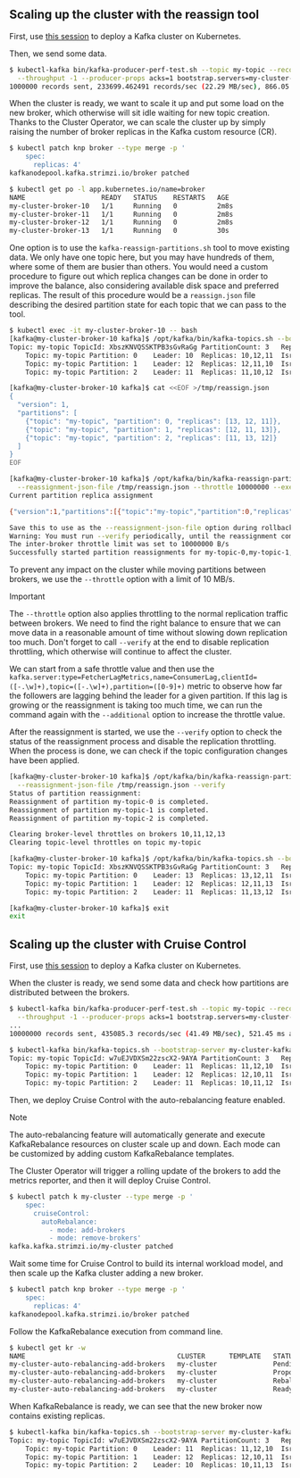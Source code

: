 ## Scaling up the cluster with the reassign tool

First, use [this session](/sessions/001) to deploy a Kafka cluster on Kubernetes.

Then, we send some data.

```sh
$ kubectl-kafka bin/kafka-producer-perf-test.sh --topic my-topic --record-size 100 --num-records 1000000 \
  --throughput -1 --producer-props acks=1 bootstrap.servers=my-cluster-kafka-bootstrap:9092
1000000 records sent, 233699.462491 records/sec (22.29 MB/sec), 866.05 ms avg latency, 1652.00 ms max latency, 827 ms 50th, 1500 ms 95th, 1595 ms 99th, 1614 ms 99.9th.  
```

When the cluster is ready, we want to scale it up and put some load on the new broker, which otherwise will sit idle waiting for new topic creation.
Thanks to the Cluster Operator, we can scale the cluster up by simply raising the number of broker replicas in the Kafka custom resource (CR).

```sh
$ kubectl patch knp broker --type merge -p '
    spec:
      replicas: 4'
kafkanodepool.kafka.strimzi.io/broker patched

$ kubectl get po -l app.kubernetes.io/name=broker
NAME                   READY   STATUS    RESTARTS   AGE
my-cluster-broker-10   1/1     Running   0          2m8s
my-cluster-broker-11   1/1     Running   0          2m8s
my-cluster-broker-12   1/1     Running   0          2m8s
my-cluster-broker-13   1/1     Running   0          30s
```

One option is to use the `kafka-reassign-partitions.sh` tool to move existing data.
We only have one topic here, but you may have hundreds of them, where some of them are busier than others.
You would need a custom procedure to figure out which replica changes can be done in order to improve the balance, also considering available disk space and preferred replicas.
The result of this procedure would be a `reassign.json` file describing the desired partition state for each topic that we can pass to the tool.

```sh
$ kubectl exec -it my-cluster-broker-10 -- bash
[kafka@my-cluster-broker-10 kafka]$ /opt/kafka/bin/kafka-topics.sh --bootstrap-server my-cluster-kafka-bootstrap:9092 --topic my-topic --describe
Topic: my-topic	TopicId: XbszKNVQSSKTPB3sGvRaGg	PartitionCount: 3	ReplicationFactor: 3	Configs: min.insync.replicas=2,message.format.version=3.0-IV1
	Topic: my-topic	Partition: 0	Leader: 10	Replicas: 10,12,11	Isr: 10,12,11
	Topic: my-topic	Partition: 1	Leader: 12	Replicas: 12,11,10	Isr: 12,11,10
	Topic: my-topic	Partition: 2	Leader: 11	Replicas: 11,10,12	Isr: 11,10,12

[kafka@my-cluster-broker-10 kafka]$ cat <<EOF >/tmp/reassign.json
{
  "version": 1,
  "partitions": [
    {"topic": "my-topic", "partition": 0, "replicas": [13, 12, 11]},
    {"topic": "my-topic", "partition": 1, "replicas": [12, 11, 13]},
    {"topic": "my-topic", "partition": 2, "replicas": [11, 13, 12]}
  ]
}
EOF

[kafka@my-cluster-broker-10 kafka]$ /opt/kafka/bin/kafka-reassign-partitions.sh --bootstrap-server my-cluster-kafka-bootstrap:9092 \
  --reassignment-json-file /tmp/reassign.json --throttle 10000000 --execute
Current partition replica assignment

{"version":1,"partitions":[{"topic":"my-topic","partition":0,"replicas":[10,12,11],"log_dirs":["any","any","any"]},{"topic":"my-topic","partition":1,"replicas":[12,11,10],"log_dirs":["any","any","any"]},{"topic":"my-topic","partition":2,"replicas":[11,10,12],"log_dirs":["any","any","any"]}]}

Save this to use as the --reassignment-json-file option during rollback
Warning: You must run --verify periodically, until the reassignment completes, to ensure the throttle is removed.
The inter-broker throttle limit was set to 10000000 B/s
Successfully started partition reassignments for my-topic-0,my-topic-1,my-topic-2
```

To prevent any impact on the cluster while moving partitions between brokers, we use the `--throttle` option with a limit of 10 MB/s.

> [!IMPORTANT]  
> The `--throttle` option also applies throttling to the normal replication traffic between brokers.
> We need to find the right balance to ensure that we can move data in a reasonable amount of time without slowing down replication too much.
> Don't forget to call `--verify` at the end to disable replication throttling, which otherwise will continue to affect the cluster.

We can start from a safe throttle value and then use the `kafka.server:type=FetcherLagMetrics,name=ConsumerLag,clientId=([-.\w]+),topic=([-.\w]+),partition=([0-9]+)` metric to observe how far the followers are lagging behind the leader for a given partition. 
If this lag is growing or the reassignment is taking too much time, we can run the command again with the `--additional` option to increase the throttle value.

After the reassignment is started, we use the `--verify` option to check the status of the reassignment process and disable the replication throttling.
When the process is done, we can check if the topic configuration changes have been applied.

```sh
[kafka@my-cluster-broker-10 kafka]$ /opt/kafka/bin/kafka-reassign-partitions.sh --bootstrap-server my-cluster-kafka-bootstrap:9092 \
  --reassignment-json-file /tmp/reassign.json --verify
Status of partition reassignment:
Reassignment of partition my-topic-0 is completed.
Reassignment of partition my-topic-1 is completed.
Reassignment of partition my-topic-2 is completed.

Clearing broker-level throttles on brokers 10,11,12,13
Clearing topic-level throttles on topic my-topic

[kafka@my-cluster-broker-10 kafka]$ /opt/kafka/bin/kafka-topics.sh --bootstrap-server my-cluster-kafka-bootstrap:9092 --topic my-topic --describe
Topic: my-topic	TopicId: XbszKNVQSSKTPB3sGvRaGg	PartitionCount: 3	ReplicationFactor: 3	Configs: min.insync.replicas=2,message.format.version=3.0-IV1
	Topic: my-topic	Partition: 0	Leader: 13	Replicas: 13,12,11	Isr: 12,11,13
	Topic: my-topic	Partition: 1	Leader: 12	Replicas: 12,11,13	Isr: 12,11,13
	Topic: my-topic	Partition: 2	Leader: 11	Replicas: 11,13,12	Isr: 11,12,13

[kafka@my-cluster-broker-10 kafka]$ exit
exit
```

## Scaling up the cluster with Cruise Control

First, use [this session](/sessions/001) to deploy a Kafka cluster on Kubernetes.

When the cluster is ready, we send some data and check how partitions are distributed between the brokers.

```sh
$ kubectl-kafka bin/kafka-producer-perf-test.sh --topic my-topic --record-size 100 --num-records 10000000 \
  --throughput -1 --producer-props acks=1 bootstrap.servers=my-cluster-kafka-bootstrap:9092
...
10000000 records sent, 435085.3 records/sec (41.49 MB/sec), 521.45 ms avg latency, 9808.00 ms max latency, 258 ms 50th, 1399 ms 95th, 9636 ms 99th, 9781 ms 99.9th.

$ kubectl-kafka bin/kafka-topics.sh --bootstrap-server my-cluster-kafka-bootstrap:9092 --describe --topic my-topic
Topic: my-topic	TopicId: w7uEJVDXSm22zscX2-9AYA	PartitionCount: 3	ReplicationFactor: 3	Configs: min.insync.replicas=2,retention.bytes=1073741824
	Topic: my-topic	Partition: 0	Leader: 11	Replicas: 11,12,10	Isr: 11,12,10	Elr: 	LastKnownElr: 
	Topic: my-topic	Partition: 1	Leader: 12	Replicas: 12,10,11	Isr: 12,11,10	Elr: 	LastKnownElr: 
	Topic: my-topic	Partition: 2	Leader: 11	Replicas: 10,11,12	Isr: 11,12,10	Elr: 	LastKnownElr: 
```

Then, we deploy Cruise Control with the auto-rebalancing feature enabled.

> [!NOTE]  
> The auto-rebalancing feature will automatically generate and execute KafkaRebalance resources on cluster scale up and down.
> Each mode can be customized by adding custom KafkaRebalance templates.

The Cluster Operator will trigger a rolling update of the brokers to add the metrics reporter, and then it will deploy Cruise Control.

```sh
$ kubectl patch k my-cluster --type merge -p '
    spec:
      cruiseControl: 
        autoRebalance:
          - mode: add-brokers
          - mode: remove-brokers'
kafka.kafka.strimzi.io/my-cluster patched
```

Wait some time for Cruise Control to build its internal workload model, and then scale up the Kafka cluster adding a new broker.

```sh
$ kubectl patch knp broker --type merge -p '
    spec:
      replicas: 4'
kafkanodepool.kafka.strimzi.io/broker patched
```

Follow the KafkaRebalance execution from command line.

```sh
$ kubectl get kr -w
NAME                                      CLUSTER      TEMPLATE   STATUS     
my-cluster-auto-rebalancing-add-brokers   my-cluster              PendingProposal
my-cluster-auto-rebalancing-add-brokers   my-cluster              ProposalReady
my-cluster-auto-rebalancing-add-brokers   my-cluster              Rebalancing
my-cluster-auto-rebalancing-add-brokers   my-cluster              Ready
```

When KafkaRebalance is ready, we can see that the new broker now contains existing replicas.

```sh
$ kubectl-kafka bin/kafka-topics.sh --bootstrap-server my-cluster-kafka-bootstrap:9092 --describe --topic my-topic
Topic: my-topic	TopicId: w7uEJVDXSm22zscX2-9AYA	PartitionCount: 3	ReplicationFactor: 3	Configs: min.insync.replicas=2,retention.bytes=1073741824
	Topic: my-topic	Partition: 0	Leader: 11	Replicas: 11,12,10	Isr: 10,11,12	Elr: 	LastKnownElr: 
	Topic: my-topic	Partition: 1	Leader: 12	Replicas: 12,10,11	Isr: 10,11,12	Elr: 	LastKnownElr: 
	Topic: my-topic	Partition: 2	Leader: 10	Replicas: 10,11,13	Isr: 10,11,13	Elr: 	LastKnownElr: 
```
